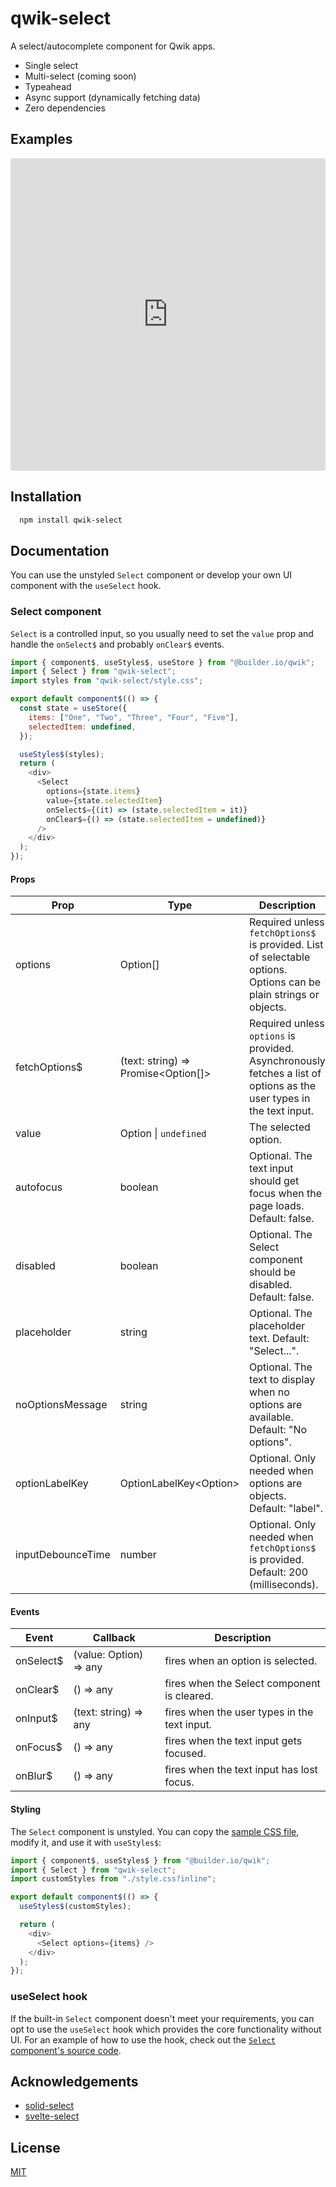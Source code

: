 # qwik-select

A select/autocomplete component for Qwik apps.

- Single select
- Multi-select (coming soon)
- Typeahead
- Async support (dynamically fetching data)
- Zero dependencies

## Examples

<iframe
  src="https://stackblitz.com/edit/qwik-select-demo?ctl=1&embed=1&file=src/routes/index.tsx"
  style="width:100%; height:500px; border:0; border-radius: 4px; overflow:hidden;"
  sandbox="allow-modals allow-forms allow-popups allow-scripts allow-same-origin"
>
</iframe>

## Installation

```bash
  npm install qwik-select
```

## Documentation

You can use the unstyled `Select` component or develop your own UI component with the `useSelect` hook.

### Select component

`Select` is a controlled input, so you usually need to set the `value` prop and handle the `onSelect$` and probably `onClear$` events.

```javascript
import { component$, useStyles$, useStore } from "@builder.io/qwik";
import { Select } from "qwik-select";
import styles from "qwik-select/style.css";

export default component$(() => {
  const state = useStore({
    items: ["One", "Two", "Three", "Four", "Five"],
    selectedItem: undefined,
  });

  useStyles$(styles);
  return (
    <div>
      <Select
        options={state.items}
        value={state.selectedItem}
        onSelect$={(it) => (state.selectedItem = it)}
        onClear$={() => (state.selectedItem = undefined)}
      />
    </div>
  );
});
```

#### Props

| Prop              | Type                                | Description                                                                                                          |
| ----------------- | ----------------------------------- | -------------------------------------------------------------------------------------------------------------------- |
| options           | Option[]                            | Required unless `fetchOptions$` is provided. List of selectable options. Options can be plain strings or objects.    |
| fetchOptions$     | (text: string) => Promise<Option[]> | Required unless `options` is provided. Asynchronously fetches a list of options as the user types in the text input. |
| value             | Option \| `undefined`               | The selected option.                                                                                                 |
| autofocus         | boolean                             | Optional. The text input should get focus when the page loads. Default: false.                                       |
| disabled          | boolean                             | Optional. The Select component should be disabled. Default: false.                                                   |
| placeholder       | string                              | Optional. The placeholder text. Default: "Select...".                                                                |
| noOptionsMessage  | string                              | Optional. The text to display when no options are available. Default: "No options".                                  |
| optionLabelKey    | OptionLabelKey&lt;Option&gt;        | Optional. Only needed when options are objects. Default: "label".                                                    |
| inputDebounceTime | number                              | Optional. Only needed when `fetchOptions$` is provided. Default: 200 (milliseconds).                                 |

#### Events

| Event     | Callback               | Description                                  |
| --------- | ---------------------- | -------------------------------------------- |
| onSelect$ | (value: Option) => any | fires when an option is selected.            |
| onClear$  | () => any              | fires when the Select component is cleared.  |
| onInput$  | (text: string) => any  | fires when the user types in the text input. |
| onFocus$  | () => any              | fires when the text input gets focused.      |
| onBlur$   | () => any              | fires when the text input has lost focus.    |

#### Styling

The `Select` component is unstyled. You can copy the [sample CSS file](https://github.com/phongnn/qwik-select/blob/release/src/style.css), modify it, and use it with `useStyles$`:

```javascript
import { component$, useStyles$ } from "@builder.io/qwik";
import { Select } from "qwik-select";
import customStyles from "./style.css?inline";

export default component$(() => {
  useStyles$(customStyles);

  return (
    <div>
      <Select options={items} />
    </div>
  );
});
```

### useSelect hook

If the built-in `Select` component doesn't meet your requirements, you can opt to use the `useSelect` hook which provides the core functionality without UI. For an example of how to use the hook, check out the [`Select` component's source code](https://github.com/phongnn/qwik-select/blob/release/src/Select/index.tsx).

## Acknowledgements

- [solid-select](https://github.com/thisbeyond/solid-select)
- [svelte-select](https://github.com/rob-balfre/svelte-select)

## License

[MIT](https://choosealicense.com/licenses/mit/)
